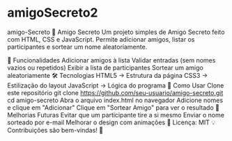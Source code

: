 # amigoSecreto2
amigo-Secreto
🎁 Amigo Secreto
Um projeto simples de Amigo Secreto feito com HTML, CSS e JavaScript. Permite adicionar amigos, listar os participantes e sortear um nome aleatoriamente.

🚀 Funcionalidades
Adicionar amigos à lista
Validar entradas (sem nomes vazios ou repetidos)
Exibir a lista de participantes
Sortear um amigo aleatoriamente
🛠️ Tecnologias
HTML5 → Estrutura da página
CSS3 → Estilização do layout
JavaScript → Lógica do programa
🎯 Como Usar
Clone este repositório
git clone https://github.com/seu-usuario/amigo-secreto.git
cd amigo-secreto
Abra o arquivo index.html no navegador Adicione nomes e clique em "Adicionar" Clique em "Sortear Amigo" para ver o resultado 📌 Melhorias Futuras Evitar que um participante tire a si mesmo Enviar o nome sorteado por e-mail Melhorar o design com animações 📌 Licença: MIT 💡 Contribuições são bem-vindas! 🚀
